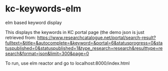 # kc-keywords-elm
elm based keyword display

This displays the keywords in KC portal page (the demo json is just retrieved from:
https://www.researchcatalogue.net/portal/search-result?fulltext=&title=&autocomplete=&keyword=&portal=6&statusprogress=0&statuspublished=0&statuspublished=1&type_research=research&resulttype=research&format=json&limit=300&page=0

To run, use elm reactor and go to localhost:8000/index.html
